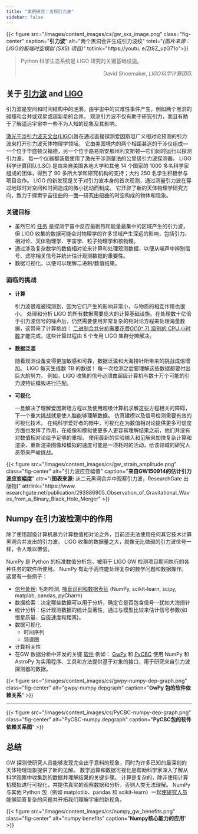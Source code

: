 ```yaml
---
title: "案例研究：发现引力波"
sidebar: false
---
```


{{< figure src="/images/content_images/cs/gw_sxs_image.png" class="fig-center" caption="**引力波**" alt="两个黑洞合并生成引力波纹" totel="*(图片来源：LIGO的极端时空模拟 (SXS) 项目)*" totlink="https://youtu. e/Zt8Z_uzG71o">}}

<blockquote cite="https://www.youtube.com/watch?v=BIvezCVcsYs">
    <p>Python 科学生态系统是 LIGO 研究的关键基础设施。</p>
    <footer align="right">David Shoemaker, <cite>LIGO科学计算团队</cite></footer>
</blockquote>

## 关于 [引力波](https://www.nationalgeographic.com/news/2017/10/what-are-gravitational-waves-ligo-astronomy-science/) and [LIGO](https://www.ligo.caltech.edu)

引力波是空间和时间结构中的涟漪。由宇宙中的灾难性事件产生，例如两个黑洞的碰撞和合并或双星或超新星的合并。 观测引力波不仅有助于研究引力，而且有助于了解遥远宇宙中一些不为人知的现象及其影响。

[激光干涉引力波天文台(LIGO)](https://www.ligo.caltech.edu)旨在通过直接探测爱因斯坦广义相对论预测的引力波来打开引力波天体物理学领域。 它由美国境内的两个相距甚远的干涉仪组成—一个位于华盛顿汉福德，另一个位于路易斯安那州利文斯顿—它们同时运行以探测引力波。 每一个仪器都装载使用了激光干涉测量法的公里级引力波探测器。  LIGO科学计算团队(LSC) 是由来自美国各地大学和其他 14 个国家的 1000 多名科学家组成的团体，得到了 90 多所大学和研究机构的支持；大约 250 名学生积极参与项目合作。 LIGO 的新发现是关于对引力波本身的首次观测，通过测量引力波在穿过地球时对空间和时间造成的微小扰动而制成。  它开辟了新的天体物理学研究方向，致力于探索宇宙扭曲的一面—研究由扭曲的时空构成的物体和现象。


### 关键目标

* 虽然它的 [任务](https://www.ligo.caltech.edu/page/what-is-ligo) 是探测宇宙中反应最剧烈和能量最集中的区域产生的引力波，但 LIGO 收集的数据可能会对物理学的许多领域产生深远的影响，包括引力、相对论、天体物理学、宇宙学、粒子物理学和核物理。
* 通过涉及复杂数学的数值相对论来计算和处理观测数据，以便从噪声中辨别信号、滤除相关信号并统计估计观测数据的重要性。
* 数据可视化，以便可以理解二进制/数值结果。



### 面临的挑战

* **计算**

    引力波很难被探测到，因为它们产生的影响非常小，与物质的相互作用也很小。 处理和分析 LIGO 的所有数据需要庞大的计算基础设施。在处理数十亿倍于引力波信号的噪声后，仍然需要使用非常复杂的相对论方程来处理海量数据，这带来了计算挑战： [二进制合并分析需要花费O(10^ 7) 级别的 CPU 小时数](https://youtu.be/7mcHknWWzNI)才能完成，这些计算过程由 6 个专用 LIGO 集群分摊解决。

* **数据泛滥**

    随着观测设备变得更加敏感和可靠，数据泛滥和大海捞针所带来的挑战成倍增加。 LIGO 每天生成数 TB 的数据！ 每一次检测之后要理解这些数据都要付出巨大的努力。 例如，LIGO 收集的信号必须由超级计算机与数十万个可能的引力波特征模板进行匹配。

* **可视化**

    一旦解决了理解爱因斯坦方程以及使用超级计算机求解这些方程相关的障碍，下一个重大挑战就是使人脑能够理解数据。 仿真建模以及信号检测需要有效的可视化技术。  在纯科学爱好者的眼中，可视化在为数值相对论提供更多可信度方面也发挥了作用，在成像和模拟使更多人更容易理解结果之前，他们并没有对数值相对论给予足够的重视。 使用最新的实验输入和见解来加快复杂计算和渲染、重新渲染图像和模拟的速度可能是一项耗时的活动，给该领域的研究人员带来严峻挑战。

{{< figure src="/images/content_images/cs/gw_strain_amplitude.png"
           class="fig-center"
           alt="引力波应变幅值"
           caption="**来自GW150914的估计引力波应变幅度**"
           attr="(**图表来源:** 从二元黑洞合并中观察引力波，ResearchGate 出版物)"
           attrlink="https://www. esearchgate.net/publication/293886905_Observation_of_Gravitational_Waves_from_a_Binary_Black_Hole_Merger" >}}

## Numpy 在引力波检测中的作用

除了使用超级计算机暴力计算数值相对论之外，目前还无法使用任何其它技术计算黑洞合并发出的引力波。 LIGO 收集的数据量之大，就像无比微弱的引力波信号一样，令人难以置信。

NumPy 是 Python 的标准数值分析包，被用于 LIGO GW 检测项目期间执行的各种任务的软件所使用。 NumPy 有助于高性能处理复杂的数学问题和数据操作。  这里有一些例子：

* [信号处理](https://www.uv.es/virgogroup/Denoising_ROF.html): 毛刺检测,  [噪音识别和数据表征](https://ep2016.europython.eu/media/conference/slides/pyhton-in-gravitational-waves-research-communities.pdf) (NumPy, scikit-learn, scipy, matplab, pandas, pyCharm)
* 数据检索：决定哪些数据可以用于分析，确定它是否包含信号—犹如大海捞针
* 统计分析：估计观测数据的统计显著性，通过与模型比较来估计信号参数(如恒星质量、自旋速度和距离)。
* 数据可视化
  - 时间序列
  - 频谱图
* 计算相关性
* 在GW 数据分析中开发的关键 [软件](https://github.com/lscsoft) 例如： [GwPy](https://gwpy.github.io/docs/stable/overview.html) 和 [PyCBC](https://pycbc.org) 使用 NumPy 和 AstroPy 为实用程序、工具和方法提供基于对象的接口，用于研究来自引力波探测器的数据。

{{< figure src="/images/content_images/cs/gwpy-numpy-dep-graph.png"
           class="fig-center" alt="gwpy-numpy depgraph"
               caption="**GwPy 包的软件依赖关系**" >}}

----

{{< figure src="/images/content_images/cs/PyCBC-numpy-dep-graph.png"
           class="fig-center"
           alt="PyCBC-numpy depgraph"
           caption="**PyCBC包的软件依赖关系图**" >}}

## 总结

GW 探测使研究人员能够发现完全出乎意料的现象，同时为许多已知的最深刻的天体物理现象提供了新的见解。 数学运算和数据可视化是帮助科学家深入了解从科学观察中收集到的数据并理解结果的关键步骤。 计算是复杂的，除非使用计算机模拟进行可视化，并提供真实的观察数据和分析，否则人类无法理解。  NumPy 与其他 Python 包（例如 matplotlib、pandas 和 scikit-learn）一起[使研究人员](https://www.gw-openscience.org/events/GW150914/)能够回答复杂的问题并开拓我们理解宇宙的新视角。

{{< figure src="/images/content_images/cs/numpy_gw_benefits.png" class="fig-center" alt="numpy benefits" caption="**Numpy核心能力的应用**" >}}
